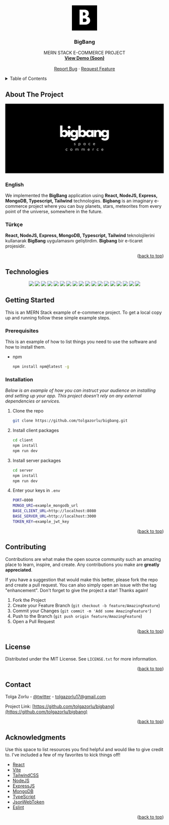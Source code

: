 <a name="readme-top"></a>

<!-- PROJECT LOGO -->
<br />
<div align="center">
  <a href="#">
    <img src="/bigbang.png" alt="Logo" width="80" height="80">
  </a>

  <h3 align="center">BigBang</h3>

  <p align="center">
    MERN STACK E-COMMERCE PROJECT
    <br />
    <a href="https://github.com/tolgazorlu/bigbang"><strong>View Demo (Soon)</strong></a>
    <br />
    <br />
    <a href="https://github.com/tolgazorlu/bigbang/issues">Report Bug</a>
    ·
    <a href="https://github.com/tolgazorlu/bigbang/issues">Request Feature</a>
  </p>
</div>

<details>
  <summary>Table of Contents</summary>
  <ol>
    <li>
      <a href="#about-the-project">About The Project</a>
      <ul>
        <li><a href="#technologies">Technologies</a></li>
      </ul>
    </li>
    <li>
      <a href="#getting-started">Getting Started</a>
      <ul>
        <li><a href="#prerequisites">Prerequisites</a></li>
        <li><a href="#installation">Installation</a></li>
      </ul>
    </li>
    <li><a href="#contributing">Contributing</a></li>
    <li><a href="#license">License</a></li>
    <li><a href="#contact">Contact</a></li>
    <li><a href="#acknowledgments">Contribute to the project</a></li>
  </ol>
</details>

## About The Project

<img src="/space commerce.png" alt="Alt text" title="Optional title">

### English

We implemented the **BigBang** application using **React, NodeJS, Express, MongoDB, Typescript, Tailwind** technologies. **Bigbang** is an imaginary e-commerce project where you can buy planets, stars, meteorites from every point of the universe, somewhere in the future.

### Türkçe

**React, NodeJS, Express, MongoDB, Typescript, Tailwind** teknolojilerini kullanarak **BigBang** uygulamasını geliştirdim. **Bigbang** bir e-ticaret projesidir.

<p align="right">(<a href="#readme-top">back to top</a>)</p>

## Technologies

<p align="center">
  <a>
  <img src="https://img.shields.io/badge/React-20232A?style=for-the-badge&logo=react&logoColor=61DAFB">
  </a>
  <a>
  <img src="https://img.shields.io/badge/Tailwind_CSS-38B2AC?style=for-the-badge&logo=tailwind-css&logoColor=white"/>
  </a>
  <a><img src="https://img.shields.io/badge/Node.js-43853D?style=for-the-badge&logo=node.js&logoColor=white"/></a>
  <a><img src="https://img.shields.io/badge/Express.js-404D59?style=for-the-badge"/></a>
  <a><img src="https://img.shields.io/badge/MongoDB-4EA94B?style=for-the-badge&logo=mongodb&logoColor=white"/></a>
  <a><img src="https://img.shields.io/badge/TypeScript-007ACC?style=for-the-badge&logo=typescript&logoColor=white"/></a>
  <a><img src="https://img.shields.io/badge/GitHub-100000?style=for-the-badge&logo=github&logoColor=white"/></a>
  <a><img src="https://img.shields.io/badge/HTML5-E34F26?style=for-the-badge&logo=html5&logoColor=white"/></a>
  <a><img src="https://img.shields.io/badge/CSS3-1572B6?style=for-the-badge&logo=css3&logoColor=white"/></a>
  <a><img src="https://img.shields.io/badge/JavaScript-F7DF1E?style=for-the-badge&logo=javascript&logoColor=black"/></a>
  <a><img src="https://img.shields.io/badge/Markdown-000000?style=for-the-badge&logo=markdown&logoColor=white"/></a>
  <a><img src="https://img.shields.io/badge/React_Router-CA4245?style=for-the-badge&logo=react-router&logoColor=white"/></a>
  <a><img src="https://img.shields.io/badge/json%20web%20tokens-323330?style=for-the-badge&logo=json-web-tokens&logoColor=pink"/></a>
  <a><img src="https://img.shields.io/badge/Vercel-000000?style=for-the-badge&logo=vercel&logoColor=white"/></a>
  <a><img src="https://img.shields.io/badge/Visual_Studio_Code-0078D4?style=for-the-badge&logo=visual%20studio%20code&logoColor=white"/></a>
  <a><img src="https://img.shields.io/badge/eslint-3A33D1?style=for-the-badge&logo=eslint&logoColor=white"/></a>
  <a><img src="https://img.shields.io/badge/prettier-1A2C34?style=for-the-badge&logo=prettier&logoColor=F7BA3E"/></a>
  <a><img src="https://img.shields.io/badge/GIT-E44C30?style=for-the-badge&logo=git&logoColor=white"/></a>
</p>

<!-- GETTING STARTED -->

## Getting Started

This is an MERN Stack example of e-commerce project.
To get a local copy up and running follow these simple example steps.

### Prerequisites

This is an example of how to list things you need to use the software and how to install them.

- npm
  ```sh
  npm install npm@latest -g
  ```

### Installation

_Below is an example of how you can instruct your audience on installing and setting up your app. This project doesn't rely on any external dependencies or services._

1. Clone the repo
   ```sh
   git clone https://github.com/tolgazorlu/bigbang.git
   ```
2. Install client packages
   ```sh
   cd client
   npm install
   npm run dev
   ```
3. Install server packages
   ```sh
   cd server
   npm install
   npm run dev
   ```
4. Enter your keys in `.env`
   ```sh
   PORT=8000
   MONGO_URI=example_mongodb_url
   BASE_CLIENT_URL=http://localhost:8080
   BASE_SERVER_URL=http://localhost:3000
   TOKEN_KEY=example_jwt_key
   ```

<p align="right">(<a href="#readme-top">back to top</a>)</p>

<!-- CONTRIBUTING -->
## Contributing

Contributions are what make the open source community such an amazing place to learn, inspire, and create. Any contributions you make are **greatly appreciated**.

If you have a suggestion that would make this better, please fork the repo and create a pull request. You can also simply open an issue with the tag "enhancement".
Don't forget to give the project a star! Thanks again!

1. Fork the Project
2. Create your Feature Branch (`git checkout -b feature/AmazingFeature`)
3. Commit your Changes (`git commit -m 'Add some AmazingFeature'`)
4. Push to the Branch (`git push origin feature/AmazingFeature`)
5. Open a Pull Request

<p align="right">(<a href="#readme-top">back to top</a>)</p>

<!-- LICENSE -->
## License

Distributed under the MIT License. See `LICENSE.txt` for more information.

<p align="right">(<a href="#readme-top">back to top</a>)</p>


<!-- CONTACT -->
## Contact

Tolga Zorlu - [@twitter](https://twitter.com/tolgzorlu) - tolgazorlu17@gmail.com

Project Link: [https://github.com/tolgazorlu/bigbang](https://github.com/tolgazorlu/bigbang)

<p align="right">(<a href="#readme-top">back to top</a>)</p>

<!-- ACKNOWLEDGMENTS -->
## Acknowledgments

Use this space to list resources you find helpful and would like to give credit to. I've included a few of my favorites to kick things off!

* [React](https://react.dev/)
* [Vite](https://vitejs.dev/)
* [TailwindCSS](https://tailwindcss.com/)
* [NodeJS](https://nodejs.org/en)
* [ExpressJS](https://expressjs.com/)
* [MongoDB](https://www.mongodb.com/)
* [TypeScript](https://www.typescriptlang.org/)
* [JsonWebToken](https://jwt.io/)
* [Eslint](https://eslint.org/)

<p align="right">(<a href="#readme-top">back to top</a>)</p>